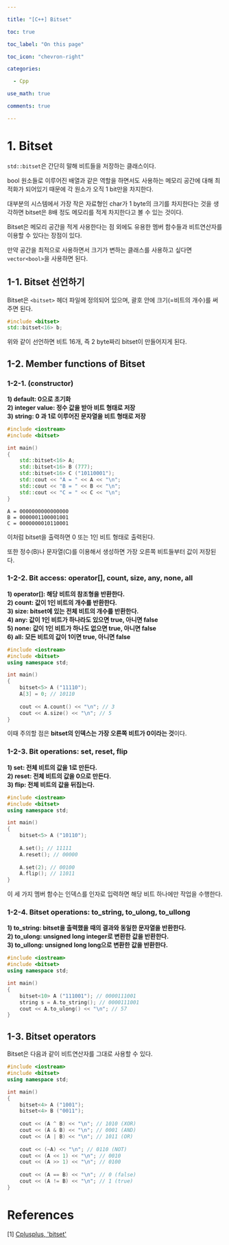 ```yaml
---

title: "[C++] Bitset"

toc: true

toc_label: "On this page"

toc_icon: "chevron-right"

categories:

  - Cpp

use_math: true

comments: true

---
```


# 1. Bitset

`std::bitset`은 간단히 말해 비트들을 저장하는 클래스이다.

bool 원소들로 이루어진 배열과 같은 역할을 하면서도 사용하는 메모리 공간에 대해 최적화가 되어있기 때문에 각 원소가 오직 1 bit만을 차지한다.

대부분의 시스템에서 가장 작은 자료형인 char가 1 byte의 크기를 차지한다는 것을 생각하면 bitset은 8배 정도 메모리를 적게 차지한다고 볼 수 있는 것이다.

Bitset은 메모리 공간을 적게 사용한다는 점 외에도 유용한 멤버 함수들과 비트연산자를 이용할 수 있다는 장점이 있다.

만약 공간을 최적으로 사용하면서 크기가 변하는 클래스를 사용하고 싶다면 `vector<bool>`을 사용하면 된다.

## 1-1. Bitset 선언하기

Bitset은 `<bitset>` 헤더 파일에 정의되어 있으며, 괄호 안에 크기(=비트의 개수)를 써주면 된다.

```cpp
#include <bitset>
std::bitset<16> b;
```

위와 같이 선언하면 비트 16개, 즉 2 byte짜리 bitset이 만들어지게 된다.

## 1-2. Member functions of Bitset

### 1-2-1. (constructor)

**1) default: 0으로 초기화**  
**2) integer value: 정수 값을 받아 비트 형태로 저장**  
**3) string: 0 과 1로 이루어진 문자열을 비트 형태로 저장**

```cpp
#include <iostream>
#include <bitset>

int main()
{
    std::bitset<16> A;
    std::bitset<16> B (777);
    std::bitset<16> C ("10110001");
    std::cout << "A = " << A << "\n";
    std::cout << "B = " << B << "\n";
    std::cout << "C = " << C << "\n";
}
```

```
A = 0000000000000000
B = 0000001100001001
C = 0000000010110001
```

이처럼 bitset을 출력하면 0 또는 1인 비트 형태로 출력된다.

또한 정수(B)나 문자열(C)를 이용해서 생성하면 가장 오른쪽 비트들부터 값이 저장된다.

### 1-2-2. Bit access: operator[], count, size, any, none, all

**1) operator[]: 해당 비트의 참조형을 반환한다.**  
**2) count: 값이 1인 비트의 개수를 반환한다.**  
**3) size: bitset에 있는 전체 비트의 개수를 반환한다.**  
**4) any: 값이 1인 비트가 하나라도 있으면 true, 아니면 false**  
**5) none: 값이 1인 비트가 하나도 없으면 true, 아니면 false**  
**6) all: 모든 비트의 값이 1이면 true, 아니면 false**

```cpp
#include <iostream>
#include <bitset>
using namespace std;

int main()
{
    bitset<5> A ("11110");
    A[3] = 0; // 10110
    
    cout << A.count() << "\n"; // 3
    cout << A.size() << "\n"; // 5
}
```

이때 주의할 점은 **bitset의 인덱스는 가장 오른쪽 비트가 0이라는 것**이다.

### 1-2-3. Bit operations: set, reset, flip

**1) set: 전체 비트의 값을 1로 만든다.**  
**2) reset: 전체 비트의 값을 0으로 만든다.**  
**3) flip: 전체 비트의 값을 뒤집는다.**

```cpp
#include <iostream>
#include <bitset>
using namespace std;

int main()
{
    bitset<5> A ("10110");
    
    A.set(); // 11111
    A.reset(); // 00000
    
    A.set(2); // 00100
    A.flip(); // 11011
}
```

이 세 가지 멤버 함수는 인덱스를 인자로 입력하면 해당 비트 하나에만 작업을 수행한다.

### 1-2-4. Bitset operations: to_string, to_ulong, to_ullong

**1) to_string: bitset을 출력했을 때의 결과와 동일한 문자열을 반환한다.**  
**2) to_ulong: unsigned long integer로 변환한 값을 반환한다.**  
**3) to_ullong: unsigned long long으로 변환한 값을 반환한다.**

```cpp
#include <iostream>
#include <bitset>
using namespace std;

int main()
{
    bitset<10> A ("111001"); // 0000111001
    string s = A.to_string(); // 0000111001
    cout << A.to_ulong() << "\n"; // 57
}
```

## 1-3. Bitset operators

Bitset은 다음과 같이 비트연산자를 그대로 사용할 수 있다.

```cpp
#include <iostream>
#include <bitset>
using namespace std;

int main()
{
    bitset<4> A ("1001");
    bitset<4> B ("0011");
    
    cout << (A ^ B) << "\n"; // 1010 (XOR)
    cout << (A & B) << "\n"; // 0001 (AND)
    cout << (A | B) << "\n"; // 1011 (OR)
    
    cout << (~A) << "\n"; // 0110 (NOT)
    cout << (A << 1) << "\n"; // 0010
    cout << (A >> 1) << "\n"; // 0100
    
    cout << (A == B) << "\n"; // 0 (false)
    cout << (A != B) << "\n"; // 1 (true)
}
```

# References

[1] [Cplusplus, 'bitset'](https://www.cplusplus.com/reference/bitset/bitset/)  
